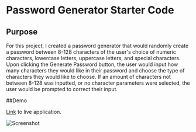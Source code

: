 # Password Generator Starter Code

## Purpose

For this project, I created a password generator that would randomly create a password between 8-128 characters of the user's choice of numeric characters, lowercase letters, uppercase letters, and special characters. Upon clicking the Generate Password button, the user would input how many characters they would like in their password and choose the type of characters they would like to choose. If an amount of characters not between 8-128 was inputted, or no character parameters were selected, the user would be prompted to correct their input.

##Demo

[Link](https://JamesHuang0.github.io/challenge-three/) to live application.

![Screenshot](https://github.com/mrxanthic/challenge-three/blob/main/assets/screenshot.PNG)
